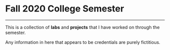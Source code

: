 # Fall 2020 College Semester
***
This is a collection of **labs** and **projects** that I have worked on through the semester.

Any information in here that appears to be credentials are purely fictitious.